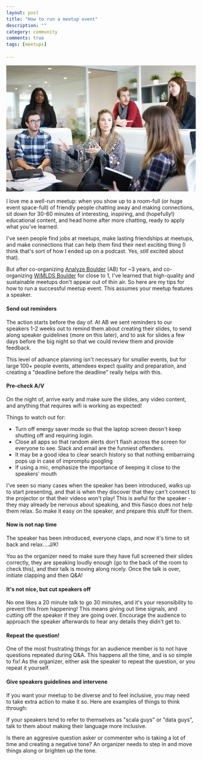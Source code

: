 ```yaml
---
layout: post
title: "How to run a meetup event"
description: ""
category: community
comments: true
tags: [meetups]

---
```

![people-talking](/images/people-talking.jpg)

I love me a well-run meetup: when you show up to a room-full (or huge event space-full) of friendly people chatting away and making connections, sit down for 30-60 minutes of interesting, inspiring, and (hopefully!) educational content, and head home after more chatting, ready to apply what you've learned.

I've seen people find jobs at meetups, make lasting friendships at meetups, and make connections that can help them find their next exciting thing (I think that's sort of how I ended up on a podcast. Yes, *still* excited about that).

But after co-organizing [Analyze Boulder](http://www.meetup.com/Analyze-Boulder/) (AB) for ~3 years, and co-organizing [WiMLDS Boulder](https://www.meetup.com/Boulder-Women-in-Machine-Learning-and-Data-Science/) for close to 1, I've learned that high-quality and sustainable meetups don't appear out of thin air. So here are my tips for how to run a successful meetup event. This assumes your meetup features a speaker.

#### Send out reminders
The action starts before the day of. At AB we sent reminders to our speakers 1-2 weeks out to remind them about creating their slides, to send along speaker guidelines (more on this later), and to ask for slides a few days before the big night so that we could review them and provide feedback.

This level of advance planning isn't necessary for smaller events, but for large 100+ people events, attendees expect quality and preparation, and creating a "deadline before the deadline" really helps with this.

#### Pre-check A/V
On the night of, arrive early and make sure the slides, any video content, and anything that requires wifi is working as expected!

Things to watch out for:

- Turn off energy saver mode so that the laptop screen deosn't keep shutting off and requiring login.
- Close all apps so that random alerts don't flash across the screen for everyone to see. Slack and email are the funniest offenders.
- It may be a good idea to clear search history so that nothing embarraing pops up in case of impromptu googling
- If using a mic, emphasize the importance of keeping it close to the speakers' mouth

I've seen so many cases when the speaker has been introduced, walks up to start presenting, and that is when they discover that they can't connect to the projector or that their videos won't play! This is awful for the speaker - they may already be nervous about speaking, and this fiasco does not help them relax. So make it easy on the speaker, and prepare this stuff for them.

#### Now is not nap time
The speaker has been introduced, everyone claps, and now it's time to sit back and relax....J/K! 

You as the organizer need to make sure they have full screened their slides correctly, they are speaking loudly enough (go to the back of the room to check this), and their talk is moving along nicely. Once the talk is over, initiate clapping and then Q&A!

#### It's not nice, but cut speakers off
No one likes a 20 minute talk to go 30 minutes, and it's your resonsibility to prevent this from happening! This means giving out time signals, and cutting off the speaker if they are going over. Encourage the audience to approach the speaker afterwards to hear any details they didn't get to. 

#### Repeat the question!
One of the most frustrating things for an audience member is to not have questions repeated during Q&A. This happens all the time, and is so simple to fix! As the organizer, either ask the speaker to repeat the question, or you repeat it yourself.

#### Give speakers guidelines and intervene
If you want your meetup to be diverse and to feel inclusive, you may need to take extra action to make it so. Here are examples of things to think through:

If your speakers tend to refer to themselves as "scala guys" or "data guys", talk to them about making their language more inclusive.

Is there an aggresive question asker or commenter who is taking a lot of time and creating a negative tone? An organizer needs to step in and move things along or brighten up the tone.


